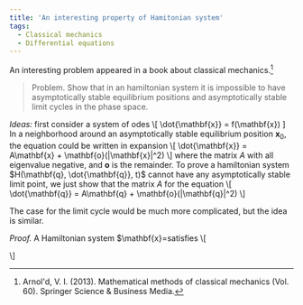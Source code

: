 ```yaml
---
title: 'An interesting property of Hamitonian system'
tags:
  - Classical mechanics
  - Differential equations
---
```

An interesting problem appeared in a book about classical mechanics.[^fn]
> Problem. Show that in an hamiltonian system it is impossible to have asymptotically stable equilibrium positions and asymptotically stable limit cycles in the phase space.

*Ideas:* first consider a system of odes
\\[
\dot{\mathbf{x}} = f(\mathbf{x})
\]
In a neighborhood around an asymptotically stable equilibrium position $\mathbf{x}_0$, the equation could be
written in expansion
\\[
\dot{\mathbf{x}} = A\mathbf{x} + \mathbf{o}(\|\mathbf{x}\|^2)
\\]
where the matrix $A$ with all eigenvalue negative, and $\mathbf{o}$ is the remainder.
To prove a hamiltonian system $H(\mathbf{q}, \dot{\mathbf{q}}, t)$ cannot have any asymptotically stable limit point, we just show that the matrix $A$ for the equation
\\[
\dot{\mathbf{q}} = A\mathbf{q} + \mathbf{o}(\|\mathbf{q}\|^2)
\\]

The case for the limit cycle would be much more complicated, but the idea is similar.

*Proof.* A Hamiltonian system $\mathbf{x}=satisfies
\\[
  
\\]



[^fn]: Arnol'd, V. I. (2013). Mathematical methods of classical mechanics (Vol. 60). Springer Science & Business Media.

